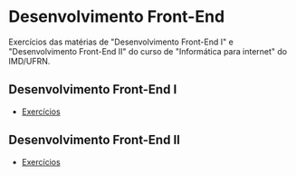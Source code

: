 # Desenvolvimento Front-End
 Exercícios das matérias de "Desenvolvimento Front-End I" e "Desenvolvimento Front-End II" do curso de "Informática para internet" do IMD/UFRN. 
 
 ## Desenvolvimento Front-End I
 * [Exercícios](https://github.com/felipemadu13/HTML5_CSS3_IMD/blob/b7f5f3681af39221ba82bfde5353c420a003bca3/fronti.md)
 
 ## Desenvolvimento Front-End II
 * [Exercícios](https://github.com/felipemadu13/HTML5_CSS3_IMD/blob/35146e5d7dde1b26aa2d7a01d087863c096f7230/frontii.md)

